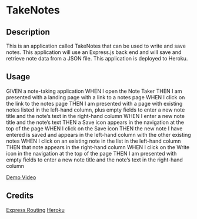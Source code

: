 # TakeNotes

## Description

This is an application called TakeNotes that can be used to write and save notes. 
This application will use an Express.js back end and will save and retrieve note data from a JSON file.
This application is deployed to Heroku.

## Usage

GIVEN a note-taking application
WHEN I open the Note Taker
THEN I am presented with a landing page with a link to a notes page
WHEN I click on the link to the notes page
THEN I am presented with a page with existing notes listed in the left-hand column, plus empty fields to enter a new note title and the note’s text in the right-hand column
WHEN I enter a new note title and the note’s text
THEN a Save icon appears in the navigation at the top of the page
WHEN I click on the Save icon
THEN the new note I have entered is saved and appears in the left-hand column with the other existing notes
WHEN I click on an existing note in the list in the left-hand column
THEN that note appears in the right-hand column
WHEN I click on the Write icon in the navigation at the top of the page
THEN I am presented with empty fields to enter a new note title and the note’s text in the right-hand column

[Demo Video](./assets/TakeNotes%20-%20Week%2011.mp4)

## Credits

[Express Routing](https://expressjs.com/en/guide/routing.html)
[Heroku](https://www.heroku.com)
